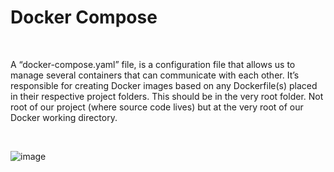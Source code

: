 # Docker Compose

<br>

A “docker-compose.yaml” file, is a configuration file that allows us to manage several containers that can communicate with each other. It’s responsible for creating Docker images based on any Dockerfile(s) placed in their respective project folders. This should be in the very root folder. Not root of our project (where source code lives) but at the very root of our Docker working directory.
 
<br>

![image](https://github.com/bobby-valenzuela/Docker-Notes/assets/70870649/047c2440-a086-4bcb-b10a-544ba41eeee9)
